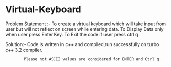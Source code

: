 # Virtual-Keyboard

Problem Statement :- To create a virtual keyboard which will take input from user but will not reflect on screen while entering data.
                     To Display Data only when user press Enter Key.
                     To Exit the code if user press ctrl q

Solution:- Code is written in c++ and compiled,run successfully on turbo c++ 3.2 compiler.

            Please not ASCII values are considered for ENTER and Ctrl q.
